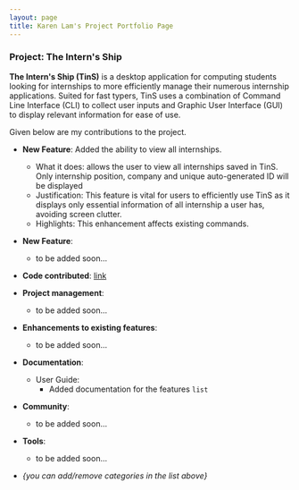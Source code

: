 ```yaml
---
layout: page
title: Karen Lam's Project Portfolio Page
---
```


### Project: The Intern's Ship

**The Intern's Ship (TinS)** is a desktop application for computing students looking for internships to more efficiently manage 
their numerous internship applications. Suited for fast typers, TinS uses a combination of Command Line Interface (CLI) 
to collect user inputs and Graphic User Interface (GUI) to display relevant information for ease of use.

Given below are my contributions to the project.

* **New Feature**: Added the ability to view all internships.
    * What it does: allows the user to view all internships saved in TinS. Only internship position, company and unique
      auto-generated ID will be displayed
    * Justification: This feature is vital for users to efficiently use TinS as it displays only essential information
      of all internship a user has, avoiding screen clutter.
    * Highlights: This enhancement affects existing commands.
    
* **New Feature**: 
    * to be added soon...

* **Code contributed**: [link](https://github.com/Karen-Lam/tp)

* **Project management**:
    * to be added soon...

* **Enhancements to existing features**:
    * to be added soon...

* **Documentation**:
    * User Guide:
        * Added documentation for the features `list`

* **Community**:
    * to be added soon...

* **Tools**:
    * to be added soon...

* _{you can add/remove categories in the list above}_
